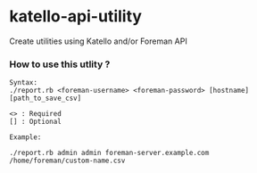 # katello-api-utility
Create utilities using Katello and/or Foreman API

### How to use this utlity ?

```
Syntax:
./report.rb <foreman-username> <foreman-password> [hostname] [path_to_save_csv]

<> : Required
[] : Optional

Example:

./report.rb admin admin foreman-server.example.com /home/foreman/custom-name.csv
```
